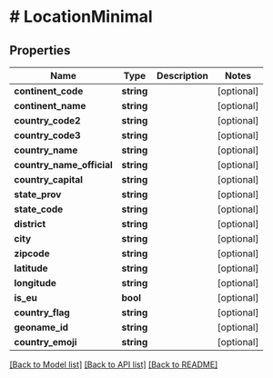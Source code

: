 # # LocationMinimal

## Properties

Name | Type | Description | Notes
------------ | ------------- | ------------- | -------------
**continent_code** | **string** |  | [optional]
**continent_name** | **string** |  | [optional]
**country_code2** | **string** |  | [optional]
**country_code3** | **string** |  | [optional]
**country_name** | **string** |  | [optional]
**country_name_official** | **string** |  | [optional]
**country_capital** | **string** |  | [optional]
**state_prov** | **string** |  | [optional]
**state_code** | **string** |  | [optional]
**district** | **string** |  | [optional]
**city** | **string** |  | [optional]
**zipcode** | **string** |  | [optional]
**latitude** | **string** |  | [optional]
**longitude** | **string** |  | [optional]
**is_eu** | **bool** |  | [optional]
**country_flag** | **string** |  | [optional]
**geoname_id** | **string** |  | [optional]
**country_emoji** | **string** |  | [optional]

[[Back to Model list]](../../README.md#models) [[Back to API list]](../../README.md#api-endpoints) [[Back to README]](../../README.md)
